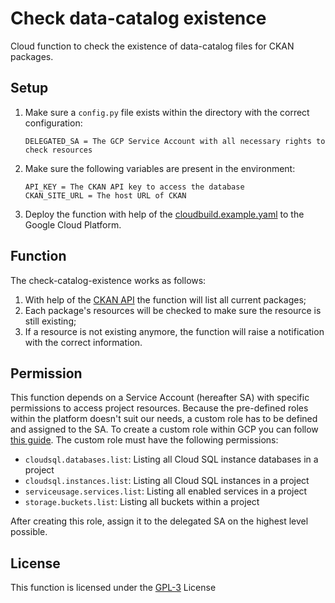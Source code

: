 # Check data-catalog existence
Cloud function to check the existence of data-catalog files for CKAN packages.

## Setup
1. Make sure a ```config.py``` file exists within the directory with the correct configuration:
    ~~~
    DELEGATED_SA = The GCP Service Account with all necessary rights to check resources
    ~~~
2. Make sure the following variables are present in the environment:
    ~~~
    API_KEY = The CKAN API key to access the database
    CKAN_SITE_URL = The host URL of CKAN
    ~~~
3. Deploy the function with help of the [cloudbuild.example.yaml](cloudbuild.example.yaml) to the Google Cloud Platform.

## Function
The check-catalog-existence works as follows:
1. With help of the [CKAN API](https://docs.ckan.org/en/ckan-2.7.3/api/) the function will list all current packages;
2. Each package's resources will be checked to make sure the resource is still existing;
3. If a resource is not existing anymore, the function will raise a notification with the correct information.

## Permission
This function depends on a Service Account (hereafter SA) with specific permissions to access project resources. Because the pre-defined roles within the platform doesn't suit our needs, 
a custom role has to be defined and assigned to the SA. To create a custom role within GCP you can follow [this guide](https://cloud.google.com/iam/docs/creating-custom-roles). 
The custom role must have the following permissions:
- `cloudsql.databases.list`: Listing all Cloud SQL instance databases in a project
- `cloudsql.instances.list`: Listing all Cloud SQL instances in a project
- `serviceusage.services.list`: Listing all enabled services in a project
- `storage.buckets.list`: Listing all buckets within a project

After creating this role, assign it to the delegated SA on the highest level possible.

## License
This function is licensed under the [GPL-3](https://www.gnu.org/licenses/gpl-3.0.en.html) License
